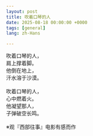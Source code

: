 ```yaml
---
layout: post
title: 吹着口琴的人
date: 2025-08-18 00:00:00 +0000
tags: [general]
lang: zh-Hans

---
```

<div class="cn-prose">

吹着口琴的人，<br>
肩上撑着脚。<br>
他倒在地上，<br>
汗水溶于沙漠。<br>
<br>
吹着口琴的人，<br>
心中燃着火。<br>
他凝望那人，<br>
子弹破空长鸣。<br>
<br>
※观『西部往事』电影有感而作
</div>

